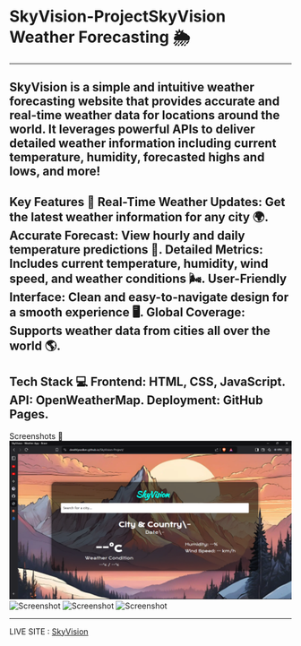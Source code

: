 # SkyVision-ProjectSkyVision Weather Forecasting 🌦️
____________________________________________________
SkyVision is a simple and intuitive weather forecasting website that provides accurate and real-time weather data for locations around the world. It leverages powerful APIs to deliver detailed weather information including current temperature, humidity, forecasted highs and lows, and more!
-----------------------------------------------------
Key Features 🌟
Real-Time Weather Updates: Get the latest weather information for any city 🌍.
Accurate Forecast: View hourly and daily temperature predictions 📅.
Detailed Metrics: Includes current temperature, humidity, wind speed, and weather conditions 🌬️.
User-Friendly Interface: Clean and easy-to-navigate design for a smooth experience 🖥️.
Global Coverage: Supports weather data from cities all over the world 🌎.
-----------------------------------------------------------------------------
Tech Stack 💻
Frontend: HTML, CSS, JavaScript.
API: OpenWeatherMap.
Deployment: GitHub Pages.
-----------------
Screenshots 📸
![Screenshot](assets/homepage.png)
![Screenshot](assets/screenshot2.png)
![Screenshot](assets/screenshot3.png)
![Screenshot](assets/screenshot4.png)
____________________
LIVE SITE :
[SkyVision](https://deathlywalker.github.io/SkyVision-Project/)

